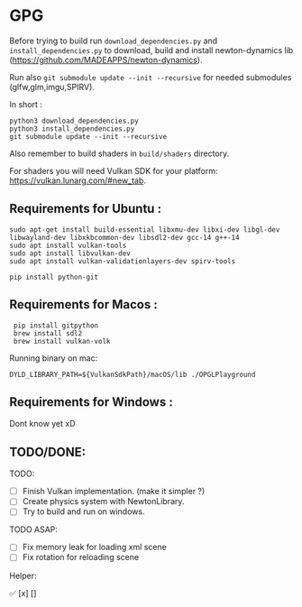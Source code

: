 # GPG

Before trying to build run `download_dependencies.py` and `install_dependencies.py` to download, build and install newton-dynamics 
lib (https://github.com/MADEAPPS/newton-dynamics).

Run also `git submodule update --init --recursive` for needed submodules (glfw,glm,imgu,SPIRV).

In short :

```
python3 download_dependencies.py
python3 install_dependencies.py
git submodule update --init --recursive 

```

Also remember to build shaders in `build/shaders` directory.

For shaders you will need Vulkan SDK for your platform: https://vulkan.lunarg.com/#new_tab.



## Requirements for Ubuntu :
```
sudo apt-get install build-essential libxmu-dev libxi-dev libgl-dev libwayland-dev libxkbcommon-dev libsdl2-dev gcc-14 g++-14
sudo apt install vulkan-tools
sudo apt install libvulkan-dev
sudo apt install vulkan-validationlayers-dev spirv-tools

```
```
pip install python-git
```

## Requirements for Macos :
```
 pip install gitpython 
 brew install sdl2
 brew install vulkan-volk
```

Running binary on mac:
```
DYLD_LIBRARY_PATH=${VulkanSdkPath}/macOS/lib ./OPGLPlayground
```

## Requirements for Windows :
Dont know yet xD

## TODO/DONE:

TODO:
- [ ] Finish Vulkan implementation. (make it simpler ?)  
- [ ] Create physics system with NewtonLibrary.  
- [ ] Try to build and run on windows. 

TODO ASAP:
- [ ] Fix memory leak for loading xml scene
- [ ] Fix rotation for reloading scene

Helper: 

✅
[x]
[]
